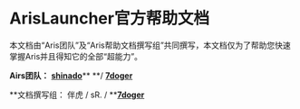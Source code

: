 # ArisLauncher官方帮助文档

本文档由“Aris团队”及“Aris帮助文档撰写组”共同撰写，本文档仅为了帮助您快速掌握Aris并且得知它的全部“超能力”。

**Airs团队：** [**shinado**](https://github.com/shinado)** **/ [**7doger**](https://github.com/7doger)

**文档撰写组： 伴虎 / sR. / **[**7doger**](https://github.com/7doger)

